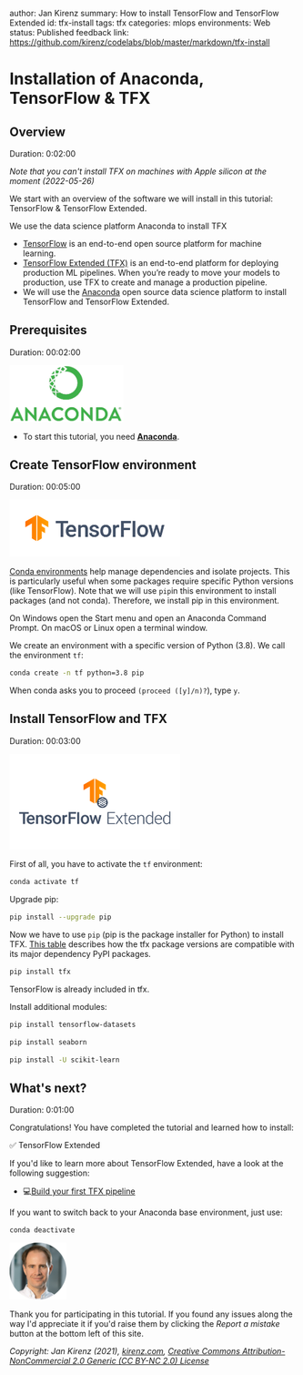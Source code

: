 author: Jan Kirenz
summary: How to install TensorFlow and TensorFlow Extended
id: tfx-install
tags: tfx
categories: mlops
environments: Web
status: Published
feedback link: https://github.com/kirenz/codelabs/blob/master/markdown/tfx-install

# Installation of Anaconda, TensorFlow & TFX

<!-- ------------------------ -->
## Overview
Duration: 0:02:00

*Note that you can't install TFX on machines with Apple silicon at the moment (2022-05-26)*

We start with an overview of the software we will install in this tutorial: TensorFlow & TensorFlow Extended.

<aside class="positive">
We use the data science platform Anaconda to install TFX
</aside>

- [TensorFlow](https://www.tensorflow.org/) is an end-to-end open source platform for machine learning.
- [TensorFlow Extended (TFX)](https://www.tensorflow.org/tfx) is an end-to-end platform for deploying production ML pipelines. When you’re ready to move your models to production, use TFX to create and manage a production pipeline.
- We will use the [Anaconda](https://www.anaconda.com/) open source data science platform to install TensorFlow and TensorFlow Extended. 

<!-- ------------------------ -->
## Prerequisites

Duration: 00:02:00

<img src="img/anaconda-logo.png" alt="Anaconda logo" width="200">  

- To start this tutorial, you need [**Anaconda**](https://kirenz.github.io/python-basics/docs/programming-toolkit.html#anaconda). 

<!-- ------------------------ -->
## Create TensorFlow environment
Duration: 00:05:00

<img src="img/tf-logo.png" alt="TensorFlow logo" width="300">  

[Conda environments](https://conda.io/projects/conda/en/latest/user-guide/tasks/manage-environments.html#creating-an-environment-with-commands
) help manage dependencies and isolate projects. This is particularly useful when some packages require specific Python versions (like TensorFlow). Note that we will use `pip`in this environment to install packages (and not conda). Therefore, we install pip in this environment.

On Windows open the Start menu and open an Anaconda Command Prompt. On macOS or Linux open a terminal window.

We create an environment with a specific version of Python (3.8). We call the environment ``tf``:

```bash
conda create -n tf python=3.8 pip
```

When conda asks you to proceed ``(proceed ([y]/n)?``), type ``y``.


<!-- ------------------------ -->
## Install TensorFlow and TFX
Duration: 00:03:00

<img src="img/tfx-logo.png" alt="TensorFlow Extended logo" width="300">  

First of all, you have to activate the `tf` environment:

```bash
conda activate tf
```

Upgrade pip:

```bash
pip install --upgrade pip
```

Now we have to use `pip` (pip is the package installer for Python) to install TFX. [This table](https://pypi.org/project/tfx/) describes how the tfx package versions are compatible with its major dependency PyPI packages. 

```bash
pip install tfx
```

TensorFlow is already included in tfx.

Install additional modules:

```bash
pip install tensorflow-datasets
```

```bash
pip install seaborn
```

```bash
pip install -U scikit-learn
```


<!-- ------------------------ -->
## What's next?
Duration: 0:01:00

Congratulations! You have completed the tutorial and learned how to install:

✅ TensorFlow Extended  

If you'd like to learn more about TensorFlow Extended, have a look at the following suggestion:

- 💻[Build your first TFX pipeline](https://kirenz.github.io/codelabs/codelabs/tfx-pipeline)

If you want to switch back to your Anaconda base environment, just use:

```bash
conda deactivate
```

<img src="img/Jan.png" alt="Jan Kirenz" width="100">

Thank you for participating in this tutorial. If you found any issues along the way I'd appreciate it if you'd raise them by clicking the *Report a mistake* button at the bottom left of this site.

*Copyright: Jan Kirenz (2021), [kirenz.com](https://www.kirenz.com), [Creative Commons Attribution-NonCommercial 2.0 Generic (CC BY-NC 2.0) License](https://creativecommons.org/licenses/by-nc/2.0/)*
